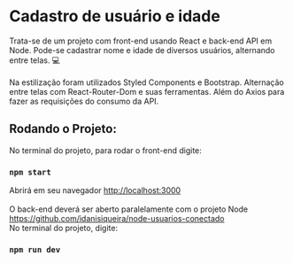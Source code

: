 # Cadastro de usuário e idade

Trata-se de um projeto com front-end usando React e back-end API em Node. Pode-se cadastrar nome e idade de diversos usuários, alternando entre telas. 💻
<br><br>
Na estilização foram utilizados Styled Components e Bootstrap. Alternação entre telas com React-Router-Dom e suas ferramentas. Além do Axios para fazer as requisições do consumo da API. 

## Rodando o Projeto:

No terminal do projeto, para rodar o front-end digite:

### `npm start`

Abrirá em seu navegador [http://localhost:3000](http://localhost:3000) \
<br>
O back-end deverá ser aberto paralelamente com o projeto Node https://github.com/idanisiqueira/node-usuarios-conectado
<br>
No terminal do projeto, digite:

### `npm run dev`



